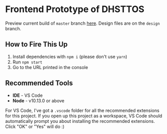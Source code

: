 # Frontend Prototype of DHSTTOS

Preview current build of `master` branch [here](https://adin-frontend.netlify.com/). Design files are on the `design` branch.

## How to Fire This Up

1. Install dependencies with `npm i` (please don't use `yarn`)
2. Run `npm start`
3. Go to the URL printed in the console

## Recommended Tools

- **IDE** - VS Code
- **Node** - v10.13.0 or above

For VS Code, I've got a `.vscode` folder for all the recommended extensions for this project. If you open up this project as a workspace, VS Code should automatically prompt you about installing the recommended extensions. Click "OK" or "Yes" will do :)
